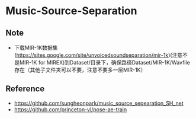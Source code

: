 # Music-Source-Separation
## Note
 - 下载MIR-1K数据集(https://sites.google.com/site/unvoicedsoundseparation/mir-1k)(注意不是MIR-1K for MIREX)到Dataset/目录下，确保路径Dataset/MIR-1K/Wavfile存在（其他子文件夹可以不要，注意不要多一层MIR-1K）
## Reference 
 - https://github.com/sungheonpark/music_source_sepearation_SH_net
 - https://github.com/princeton-vl/pose-ae-train